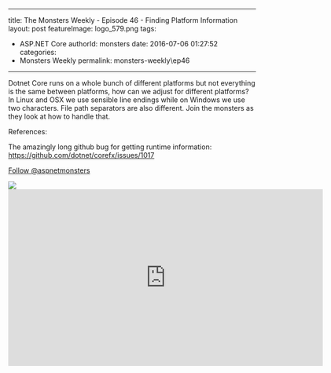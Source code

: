 
---
title: The Monsters Weekly - Episode 46 -  Finding Platform Information
layout: post
featureImage: logo_579.png
tags: 
  - ASP.NET Core
authorId: monsters
date: 2016-07-06 01:27:52
categories:
  - Monsters Weekly
permalink: monsters-weekly\ep46
---

<p>Dotnet Core runs on a whole bunch of different platforms but not everything is the same between platforms, how can we adjust for different platforms? In Linux and OSX we use sensible line endings while on Windows we use two characters. File path separators are also different. Join the monsters as they look at how to handle that.&nbsp;</p><p>References:&nbsp;</p><p>The amazingly long github bug for getting runtime information: <a href="https://github.com/dotnet/corefx/issues/1017">https://github.com/dotnet/corefx/issues/1017</a></p><p><a class="twitter-follow-button" href="https://twitter.com/aspnetmonsters">Follow @aspnetmonsters</a></p> <img src="http://m.webtrends.com/dcs1wotjh10000w0irc493s0e_6x1g/njs.gif?dcssip=channel9.msdn.com&dcsuri=https://s.ch9.ms/Series/aspnetmonsters/feed&WT.dl=0&WT.entryid=Entry:RSSView:ab4b59e2030a4facbbd3a63a004ed2d4">

<!--more-->
<iframe src='https://channel9.msdn.com/Series/aspnetmonsters/ASPNET-Monsters-Episode-46-Finding-Platform-Information/player' width='640' height='360' allowFullScreen frameBorder='0'></iframe>
